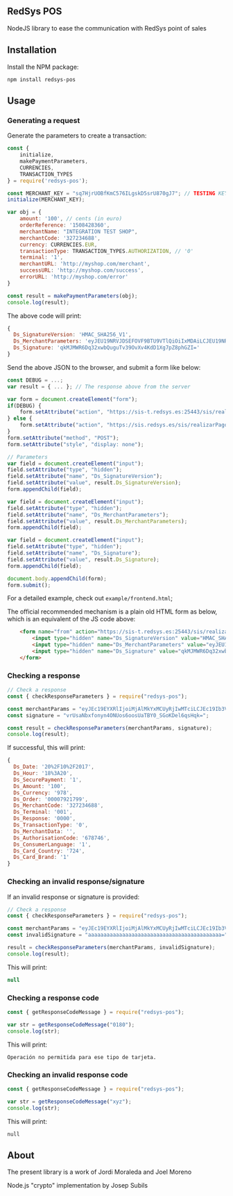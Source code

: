 RedSys POS
---

NodeJS library to ease the communication with RedSys point of sales

## Installation

Install the NPM package:
```
npm install redsys-pos
```

## Usage
### Generating a request

Generate the parameters to create a transaction:

```javascript
const {
    initialize,
    makePaymentParameters,
    CURRENCIES,
    TRANSACTION_TYPES
} = require('redsys-pos');

const MERCHANT_KEY = "sq7HjrUOBfKmC576ILgskD5srU870gJ7"; // TESTING KEY
initialize(MERCHANT_KEY);

var obj = {
    amount: '100', // cents (in euro)
    orderReference: '1508428360',
    merchantName: "INTEGRATION TEST SHOP",
    merchantCode: '327234688',
    currency: CURRENCIES.EUR,
    transactionType: TRANSACTION_TYPES.AUTHORIZATION, // '0'
    terminal: '1',
    merchantURL: 'http://myshop.com/merchant',
    successURL: 'http://myshop.com/success',
    errorURL: 'http://myshop.com/error'
}

const result = makePaymentParameters(obj);
console.log(result);
```

The above code will print:

```javascript
{
  Ds_SignatureVersion: 'HMAC_SHA256_V1',
  Ds_MerchantParameters: 'eyJEU19NRVJDSEFOVF9BTU9VTlQiOiIxMDAiLCJEU19NRVJDSEFOVF9PUkRFUiI6IjE1MDg0MjgzNjAiLCJEU19NRVJDSEFOVF9NRVJDSEFOVE5BTUUiOiJUZXN0aW5nIFNob3AiLCJEU19NRVJDSEFOVF9NRVJDSEFOVENPREUiOiIzMjcyMzQ2ODgiLCJEU19NRVJDSEFOVF9DVVJSRU5DWSI6Ijk3OCIsIkRTX01FUkNIQU5UX1RSQU5TQUNUSU9OVFlQRSI6IjAiLCJEU19NRVJDSEFOVF9URVJNSU5BTCI6IjEiLCJEU19NRVJDSEFOVF9NRVJDSEFOVFVSTCI6IiIsIkRTX01FUkNIQU5UX1VSTE9LIjoiaHR0cDovL2xvY2FsaG9zdDo4MDgwL3N1Y2Nlc3MiLCJEU19NRVJDSEFOVF9VUkxLTyI6Imh0dHA6Ly9sb2NhbGhvc3Q6ODA4MC9lcnJvciJ9',
  Ds_Signature: 'qkMJMWR6Dq32xwbQuguTv39OvXv4KdD1Xg7pZ8phGZI='
}
```

Send the above JSON to the browser, and submit a form like below:

```javascript
const DEBUG = ...;
var result = { ... }; // The response above from the server

var form = document.createElement("form");
if(DEBUG) {
    form.setAttribute("action", "https://sis-t.redsys.es:25443/sis/realizarPago")
} else {
    form.setAttribute("action", "https://sis.redsys.es/sis/realizarPago")
}
form.setAttribute("method", "POST");
form.setAttribute("style", "display: none");

// Parameters
var field = document.createElement("input");
field.setAttribute("type", "hidden");
field.setAttribute("name", "Ds_SignatureVersion");
field.setAttribute("value", result.Ds_SignatureVersion);
form.appendChild(field);

var field = document.createElement("input");
field.setAttribute("type", "hidden");
field.setAttribute("name", "Ds_MerchantParameters");
field.setAttribute("value", result.Ds_MerchantParameters);
form.appendChild(field);

var field = document.createElement("input");
field.setAttribute("type", "hidden");
field.setAttribute("name", "Ds_Signature");
field.setAttribute("value", result.Ds_Signature);
form.appendChild(field);

document.body.appendChild(form);
form.submit();
```

For a detailed example, check out `example/frontend.html`;

The official recommended mechanism is a plain old HTML form as below, which is an equivalent of the JS code above:

```html
    <form name="from" action="https://sis-t.redsys.es:25443/sis/realizarPago" method="POST">
        <input type="hidden" name="Ds_SignatureVersion" value="HMAC_SHA256_V1" />
        <input type="hidden" name="Ds_MerchantParameters" value="eyJEU19NRVJDSEFOVF9BTU9VTlQiOiIxMDAiLCJEU19NRVJDSEFOVF9PUkRFUiI6IjE1MDg0MjgzNjAiLCJEU19NRVJDSEFOVF9NRVJDSEFOVE5BTUUiOiJUZXN0aW5nIFNob3AiLCJEU19NRVJDSEFOVF9NRVJDSEFOVENPREUiOiIzMjcyMzQ2ODgiLCJEU19NRVJDSEFOVF9DVVJSRU5DWSI6Ijk3OCIsIkRTX01FUkNIQU5UX1RSQU5TQUNUSU9OVFlQRSI6IjAiLCJEU19NRVJDSEFOVF9URVJNSU5BTCI6IjEiLCJEU19NRVJDSEFOVF9NRVJDSEFOVFVSTCI6IiIsIkRTX01FUkNIQU5UX1VSTE9LIjoiaHR0cDovL2xvY2FsaG9zdDo4MDgwL3N1Y2Nlc3MiLCJEU19NRVJDSEFOVF9VUkxLTyI6Imh0dHA6Ly9sb2NhbGhvc3Q6ODA4MC9lcnJvciJ9" />
        <input type="hidden" name="Ds_Signature" value="qkMJMWR6Dq32xwbQuguTv39OvXv4KdD1Xg7pZ8phGZI=" />
    </form>
```

### Checking a response

```javascript
// Check a response
const { checkResponseParameters } = require("redsys-pos");

const merchantParams = "eyJEc19EYXRlIjoiMjAlMkYxMCUyRjIwMTciLCJEc19Ib3VyIjoiMTclM0EyMyIsIkRzX1NlY3VyZVBheW1lbnQiOiIwIiwiRHNfQW1vdW50IjoiMTAwIiwiRHNfQ3VycmVuY3kiOiI5NzgiLCJEc19PcmRlciI6IjAwMDA5NjU1RDg0IiwiRHNfTWVyY2hhbnRDb2RlIjoiMzI3MjM0Njg4IiwiRHNfVGVybWluYWwiOiIwMDEiLCJEc19SZXNwb25zZSI6Ijk5MTUiLCJEc19UcmFuc2FjdGlvblR5cGUiOiIwIiwiRHNfTWVyY2hhbnREYXRhIjoiIiwiRHNfQXV0aG9yaXNhdGlvbkNvZGUiOiIrKysrKysiLCJEc19Db25zdW1lckxhbmd1YWdlIjoiMSJ9";
const signature = "vrUsaNbxfonyn4ONUos6oosUaTBY0_SGoKDel6qsHqk=";

const result = checkResponseParameters(merchantParams, signature);
console.log(result);
```

If successful, this will print:

```javascript
{
  Ds_Date: '20%2F10%2F2017',
  Ds_Hour: '18%3A20',
  Ds_SecurePayment: '1',
  Ds_Amount: '100',
  Ds_Currency: '978',
  Ds_Order: '00007921799',
  Ds_MerchantCode: '327234688',
  Ds_Terminal: '001',
  Ds_Response: '0000',
  Ds_TransactionType: '0',
  Ds_MerchantData: '',
  Ds_AuthorisationCode: '678746',
  Ds_ConsumerLanguage: '1',
  Ds_Card_Country: '724',
  Ds_Card_Brand: '1'
}
```

### Checking an invalid response/signature
If an invalid response or signature is provided:

```javascript
// Check a response
const { checkResponseParameters } = require("redsys-pos");

const merchantParams = "eyJEc19EYXRlIjoiMjAlMkYxMCUyRjIwMTciLCJEc19Ib3VyIjoiMTclM0EyMyIsIkRzX1NlY3VyZVBheW1lbnQiOiIwIiwiRHNfQW1vdW50IjoiMTAwIiwiRHNfQ3VycmVuY3kiOiI5NzgiLCJEc19PcmRlciI6IjAwMDA5NjU1RDg0IiwiRHNfTWVyY2hhbnRDb2RlIjoiMzI3MjM0Njg4IiwiRHNfVGVybWluYWwiOiIwMDEiLCJEc19SZXNwb25zZSI6Ijk5MTUiLCJEc19UcmFuc2FjdGlvblR5cGUiOiIwIiwiRHNfTWVyY2hhbnREYXRhIjoiIiwiRHNfQXV0aG9yaXNhdGlvbkNvZGUiOiIrKysrKysiLCJEc19Db25zdW1lckxhbmd1YWdlIjoiMSJ9";
const invalidSignature = "aaaaaaaaaaaaaaaaaaaaaaaaaaaaaaaaaaaaaaaaaaa=";

result = checkResponseParameters(merchantParams, invalidSignature);
console.log(result);
```

This will print:

```javascript
null
```

### Checking a response code

```javascript
const { getResponseCodeMessage } = require("redsys-pos");

var str = getResponseCodeMessage("0180");
console.log(str);
```

This will print:

```
Operación no permitida para ese tipo de tarjeta.
```

### Checking an invalid response code

```javascript
const { getResponseCodeMessage } = require("redsys-pos");

var str = getResponseCodeMessage("xyz");
console.log(str);
```

This will print:

```
null
```

## About

The present library is a work of Jordi Moraleda and Joel Moreno

Node.js "crypto" implementation by Josep Subils